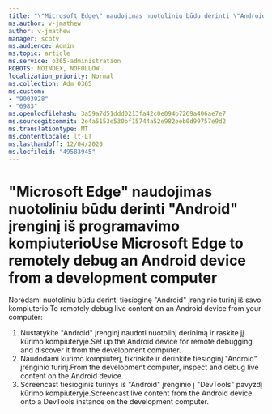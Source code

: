 ```yaml
---
title: "\"Microsoft Edge\" naudojimas nuotoliniu būdu derinti \"Android\" įrenginį iš programavimo kompiuterio"
ms.author: v-jmathew
author: v-jmathew
manager: scotv
ms.audience: Admin
ms.topic: article
ms.service: o365-administration
ROBOTS: NOINDEX, NOFOLLOW
localization_priority: Normal
ms.collection: Adm_O365
ms.custom:
- "9003928"
- "6983"
ms.openlocfilehash: 3a59a7d51ddd0213fa42c0e094b7269a406ae7e7
ms.sourcegitcommit: 2e4a5153e530bf15744a52e982eeb0d99757e9d2
ms.translationtype: MT
ms.contentlocale: lt-LT
ms.lasthandoff: 12/04/2020
ms.locfileid: "49583945"
---
```

# <a name="use-microsoft-edge-to-remotely-debug-an-android-device-from-a-development-computer"></a><span data-ttu-id="6a4fa-102">"Microsoft Edge" naudojimas nuotoliniu būdu derinti "Android" įrenginį iš programavimo kompiuterio</span><span class="sxs-lookup"><span data-stu-id="6a4fa-102">Use Microsoft Edge to remotely debug an Android device from a development computer</span></span>

<span data-ttu-id="6a4fa-103">Norėdami nuotoliniu būdu derinti tiesioginę "Android" įrenginio turinį iš savo kompiuterio:</span><span class="sxs-lookup"><span data-stu-id="6a4fa-103">To remotely debug live content on an Android device from your computer:</span></span>

1. <span data-ttu-id="6a4fa-104">Nustatykite "Android" įrenginį naudoti nuotolinį derinimą ir raskite jį kūrimo kompiuteryje.</span><span class="sxs-lookup"><span data-stu-id="6a4fa-104">Set up the Android device for remote debugging and discover it from the development computer.</span></span>
2. <span data-ttu-id="6a4fa-105">Naudodami kūrimo kompiuterį, tikrinkite ir derinkite tiesioginį "Android" įrenginio turinį.</span><span class="sxs-lookup"><span data-stu-id="6a4fa-105">From the development computer, inspect and debug live content on the Android device.</span></span>
3. <span data-ttu-id="6a4fa-106">Screencast tiesioginis turinys iš "Android" įrenginio į "DevTools" pavyzdį kūrimo kompiuteryje.</span><span class="sxs-lookup"><span data-stu-id="6a4fa-106">Screencast live content from the Android device onto a DevTools instance on the development computer.</span></span>
